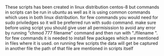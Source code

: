 These scripts has been created in linux distribution centos-8 but commands in scripts can be run in ubuntu as well as it is using common commands which uses in both linux distribution.
 for few commands you would need for sudo priviledges so it will be preferred run with  sudo command.
 make sure before using script you should give user all permisission to avoid any error by running "chmod 777 filename" command and then run with "./filename ".
 for few commands it is needed to install few packages which are mentioned in files where it is used.
 on running few scripts the data will get be captured in another file the path of that file are mentioned in scripts itself   
